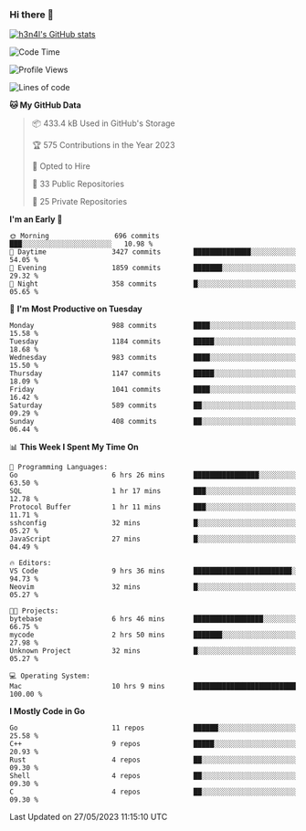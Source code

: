 ### Hi there 👋

[![h3n4l's GitHub stats](https://github-readme-stats.vercel.app/api?username=h3n4l&count_private=true&show_icons=true&theme=radical)](https://github.com/h3n4l/github-readme-stats)

<!--START_SECTION:waka-->
![Code Time](http://img.shields.io/badge/Code%20Time-1%2C243%20hrs%2011%20mins-blue)

![Profile Views](http://img.shields.io/badge/Profile%20Views-1-blue)

![Lines of code](https://img.shields.io/badge/From%20Hello%20World%20I%27ve%20Written-3.0%20million%20lines%20of%20code-blue)

**🐱 My GitHub Data** 

> 📦 433.4 kB Used in GitHub's Storage 
 > 
> 🏆 575 Contributions in the Year 2023
 > 
> 💼 Opted to Hire
 > 
> 📜 33 Public Repositories 
 > 
> 🔑 25 Private Repositories 
 > 
**I'm an Early 🐤** 

```text
🌞 Morning                696 commits         ███░░░░░░░░░░░░░░░░░░░░░░   10.98 % 
🌆 Daytime                3427 commits        ██████████████░░░░░░░░░░░   54.05 % 
🌃 Evening                1859 commits        ███████░░░░░░░░░░░░░░░░░░   29.32 % 
🌙 Night                  358 commits         █░░░░░░░░░░░░░░░░░░░░░░░░   05.65 % 
```
📅 **I'm Most Productive on Tuesday** 

```text
Monday                   988 commits         ████░░░░░░░░░░░░░░░░░░░░░   15.58 % 
Tuesday                  1184 commits        █████░░░░░░░░░░░░░░░░░░░░   18.68 % 
Wednesday                983 commits         ████░░░░░░░░░░░░░░░░░░░░░   15.50 % 
Thursday                 1147 commits        █████░░░░░░░░░░░░░░░░░░░░   18.09 % 
Friday                   1041 commits        ████░░░░░░░░░░░░░░░░░░░░░   16.42 % 
Saturday                 589 commits         ██░░░░░░░░░░░░░░░░░░░░░░░   09.29 % 
Sunday                   408 commits         ██░░░░░░░░░░░░░░░░░░░░░░░   06.44 % 
```


📊 **This Week I Spent My Time On** 

```text
💬 Programming Languages: 
Go                       6 hrs 26 mins       ████████████████░░░░░░░░░   63.50 % 
SQL                      1 hr 17 mins        ███░░░░░░░░░░░░░░░░░░░░░░   12.78 % 
Protocol Buffer          1 hr 11 mins        ███░░░░░░░░░░░░░░░░░░░░░░   11.71 % 
sshconfig                32 mins             █░░░░░░░░░░░░░░░░░░░░░░░░   05.27 % 
JavaScript               27 mins             █░░░░░░░░░░░░░░░░░░░░░░░░   04.49 % 

🔥 Editors: 
VS Code                  9 hrs 36 mins       ████████████████████████░   94.73 % 
Neovim                   32 mins             █░░░░░░░░░░░░░░░░░░░░░░░░   05.27 % 

🐱‍💻 Projects: 
bytebase                 6 hrs 46 mins       █████████████████░░░░░░░░   66.75 % 
mycode                   2 hrs 50 mins       ███████░░░░░░░░░░░░░░░░░░   27.98 % 
Unknown Project          32 mins             █░░░░░░░░░░░░░░░░░░░░░░░░   05.27 % 

💻 Operating System: 
Mac                      10 hrs 9 mins       █████████████████████████   100.00 % 
```

**I Mostly Code in Go** 

```text
Go                       11 repos            ██████░░░░░░░░░░░░░░░░░░░   25.58 % 
C++                      9 repos             █████░░░░░░░░░░░░░░░░░░░░   20.93 % 
Rust                     4 repos             ██░░░░░░░░░░░░░░░░░░░░░░░   09.30 % 
Shell                    4 repos             ██░░░░░░░░░░░░░░░░░░░░░░░   09.30 % 
C                        4 repos             ██░░░░░░░░░░░░░░░░░░░░░░░   09.30 % 
```




 Last Updated on 27/05/2023 11:15:10 UTC
<!--END_SECTION:waka-->

